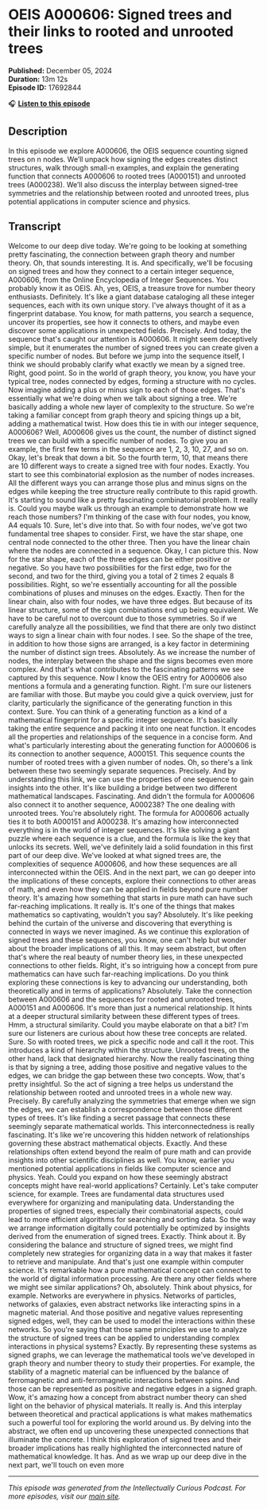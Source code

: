 # OEIS A000606: Signed trees and their links to rooted and unrooted trees

**Published:** December 05, 2024  
**Duration:** 13m 12s  
**Episode ID:** 17692844

🎧 **[Listen to this episode](https://intellectuallycurious.buzzsprout.com/2529712/episodes/17692844-oeis-a000606-signed-trees-and-their-links-to-rooted-and-unrooted-trees)**

## Description

In this episode we explore A000606, the OEIS sequence counting signed trees on n nodes. We’ll unpack how signing the edges creates distinct structures, walk through small-n examples, and explain the generating function that connects A000606 to rooted trees (A000151) and unrooted trees (A000238). We’ll also discuss the interplay between signed-tree symmetries and the relationship between rooted and unrooted trees, plus potential applications in computer science and physics.

## Transcript

Welcome to our deep dive today. We're going to be looking at something pretty fascinating, the connection between graph theory and number theory. Oh, that sounds interesting. It is. And specifically, we'll be focusing on signed trees and how they connect to a certain integer sequence, A000606, from the Online Encyclopedia of Integer Sequences. You probably know it as OEIS. Ah, yes, OEIS, a treasure trove for number theory enthusiasts. Definitely. It's like a giant database cataloging all these integer sequences, each with its own unique story. I've always thought of it as a fingerprint database. You know, for math patterns, you search a sequence, uncover its properties, see how it connects to others, and maybe even discover some applications in unexpected fields. Precisely. And today, the sequence that's caught our attention is A000606. It might seem deceptively simple, but it enumerates the number of signed trees you can create given a specific number of nodes. But before we jump into the sequence itself, I think we should probably clarify what exactly we mean by a signed tree. Right, good point. So in the world of graph theory, you know, you have your typical tree, nodes connected by edges, forming a structure with no cycles. Now imagine adding a plus or minus sign to each of those edges. That's essentially what we're doing when we talk about signing a tree. We're basically adding a whole new layer of complexity to the structure. So we're taking a familiar concept from graph theory and spicing things up a bit, adding a mathematical twist. How does this tie in with our integer sequence, A000606? Well, A000606 gives us the count, the number of distinct signed trees we can build with a specific number of nodes. To give you an example, the first few terms in the sequence are 1, 2, 3, 10, 27, and so on. Okay, let's break that down a bit. So the fourth term, 10, that means there are 10 different ways to create a signed tree with four nodes. Exactly. You start to see this combinatorial explosion as the number of nodes increases. All the different ways you can arrange those plus and minus signs on the edges while keeping the tree structure really contribute to this rapid growth. It's starting to sound like a pretty fascinating combinatorial problem. It really is. Could you maybe walk us through an example to demonstrate how we reach those numbers? I'm thinking of the case with four nodes, you know, A4 equals 10. Sure, let's dive into that. So with four nodes, we've got two fundamental tree shapes to consider. First, we have the star shape, one central node connected to the other three. Then you have the linear chain where the nodes are connected in a sequence. Okay, I can picture this. Now for the star shape, each of the three edges can be either positive or negative. So you have two possibilities for the first edge, two for the second, and two for the third, giving you a total of 2 times 2 equals 8 possibilities. Right, so we're essentially accounting for all the possible combinations of pluses and minuses on the edges. Exactly. Then for the linear chain, also with four nodes, we have three edges. But because of its linear structure, some of the sign combinations end up being equivalent. We have to be careful not to overcount due to those symmetries. So if we carefully analyze all the possibilities, we find that there are only two distinct ways to sign a linear chain with four nodes. I see. So the shape of the tree, in addition to how those signs are arranged, is a key factor in determining the number of distinct sign trees. Absolutely. As we increase the number of nodes, the interplay between the shape and the signs becomes even more complex. And that's what contributes to the fascinating patterns we see captured by this sequence. Now I know the OEIS entry for A000606 also mentions a formula and a generating function. Right. I'm sure our listeners are familiar with those. But maybe you could give a quick overview, just for clarity, particularly the significance of the generating function in this context. Sure. You can think of a generating function as a kind of a mathematical fingerprint for a specific integer sequence. It's basically taking the entire sequence and packing it into one neat function. It encodes all the properties and relationships of the sequence in a concise form. And what's particularly interesting about the generating function for A000606 is its connection to another sequence, A000151. This sequence counts the number of rooted trees with a given number of nodes. Oh, so there's a link between these two seemingly separate sequences. Precisely. And by understanding this link, we can use the properties of one sequence to gain insights into the other. It's like building a bridge between two different mathematical landscapes. Fascinating. And didn't the formula for A000606 also connect it to another sequence, A000238? The one dealing with unrooted trees. You're absolutely right. The formula for A000606 actually ties it to both A000151 and A000238. It's amazing how interconnected everything is in the world of integer sequences. It's like solving a giant puzzle where each sequence is a clue, and the formula is like the key that unlocks its secrets. Well, we've definitely laid a solid foundation in this first part of our deep dive. We've looked at what signed trees are, the complexities of sequence A000606, and how these sequences are all interconnected within the OEIS. And in the next part, we can go deeper into the implications of these concepts, explore their connections to other areas of math, and even how they can be applied in fields beyond pure number theory. It's amazing how something that starts in pure math can have such far-reaching implications. It really is. It's one of the things that makes mathematics so captivating, wouldn't you say? Absolutely. It's like peeking behind the curtain of the universe and discovering that everything is connected in ways we never imagined. As we continue this exploration of signed trees and these sequences, you know, one can't help but wonder about the broader implications of all this. It may seem abstract, but often that's where the real beauty of number theory lies, in these unexpected connections to other fields. Right, it's so intriguing how a concept from pure mathematics can have such far-reaching implications. Do you think exploring these connections is key to advancing our understanding, both theoretically and in terms of applications? Absolutely. Take the connection between A000606 and the sequences for rooted and unrooted trees, A000151 and A000606. It's more than just a numerical relationship. It hints at a deeper structural similarity between these different types of trees. Hmm, a structural similarity. Could you maybe elaborate on that a bit? I'm sure our listeners are curious about how these tree concepts are related. Sure. So with rooted trees, we pick a specific node and call it the root. This introduces a kind of hierarchy within the structure. Unrooted trees, on the other hand, lack that designated hierarchy. Now the really fascinating thing is that by signing a tree, adding those positive and negative values to the edges, we can bridge the gap between these two concepts. Wow, that's pretty insightful. So the act of signing a tree helps us understand the relationship between rooted and unrooted trees in a whole new way. Precisely. By carefully analyzing the symmetries that emerge when we sign the edges, we can establish a correspondence between those different types of trees. It's like finding a secret passage that connects these seemingly separate mathematical worlds. This interconnectedness is really fascinating. It's like we're uncovering this hidden network of relationships governing these abstract mathematical objects. Exactly. And these relationships often extend beyond the realm of pure math and can provide insights into other scientific disciplines as well. You know, earlier you mentioned potential applications in fields like computer science and physics. Yeah. Could you expand on how these seemingly abstract concepts might have real-world applications? Certainly. Let's take computer science, for example. Trees are fundamental data structures used everywhere for organizing and manipulating data. Understanding the properties of signed trees, especially their combinatorial aspects, could lead to more efficient algorithms for searching and sorting data. So the way we arrange information digitally could potentially be optimized by insights derived from the enumeration of signed trees. Exactly. Think about it. By considering the balance and structure of signed trees, we might find completely new strategies for organizing data in a way that makes it faster to retrieve and manipulate. And that's just one example within computer science. It's remarkable how a pure mathematical concept can connect to the world of digital information processing. Are there any other fields where we might see similar applications? Oh, absolutely. Think about physics, for example. Networks are everywhere in physics. Networks of particles, networks of galaxies, even abstract networks like interacting spins in a magnetic material. And those positive and negative values representing signed edges, well, they can be used to model the interactions within these networks. So you're saying that those same principles we use to analyze the structure of signed trees can be applied to understanding complex interactions in physical systems? Exactly. By representing these systems as signed graphs, we can leverage the mathematical tools we've developed in graph theory and number theory to study their properties. For example, the stability of a magnetic material can be influenced by the balance of ferromagnetic and anti-ferromagnetic interactions between spins. And those can be represented as positive and negative edges in a signed graph. Wow, it's amazing how a concept from abstract number theory can shed light on the behavior of physical materials. It really is. And this interplay between theoretical and practical applications is what makes mathematics such a powerful tool for exploring the world around us. By delving into the abstract, we often end up uncovering these unexpected connections that illuminate the concrete. I think this exploration of signed trees and their broader implications has really highlighted the interconnected nature of mathematical knowledge. It has. And as we wrap up our deep dive in the next part, we'll touch on even more

---
*This episode was generated from the Intellectually Curious Podcast. For more episodes, visit our [main site](https://intellectuallycurious.buzzsprout.com).*
